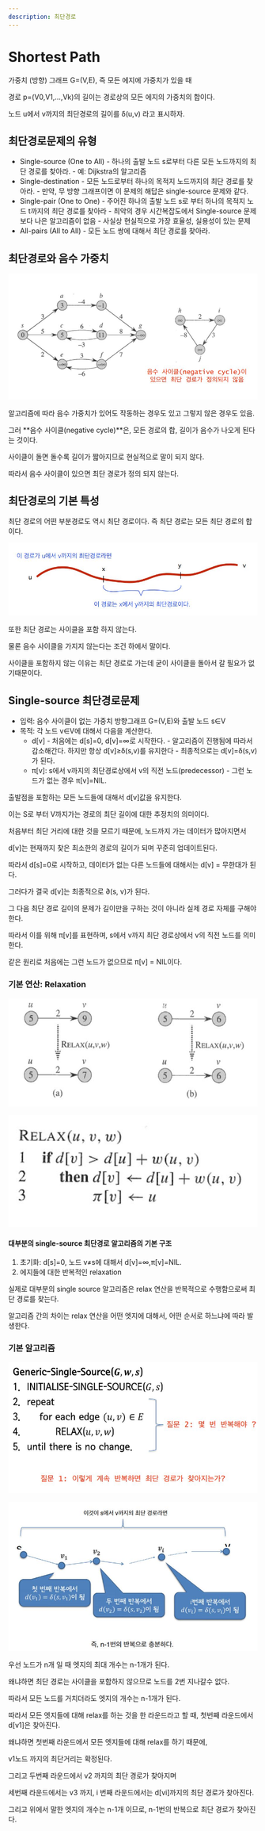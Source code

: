 ```yaml
---
description: 최단경로
---
```


# Shortest Path

가중치 \(방향\) 그래프 G=\(V,E\), 즉 모든 에지에 가중치가 있을 때 

경로 p=\(V0,V1,...,Vk\)의 길이는 경로상의 모든 에지의 가중치의 합이다. 

노드 u에서 v까지의 최단경로의 길이를 δ\(u,v\) 라고 표시하자.

## 최단경로문제의 유형

* Single-source \(One to All\) - 하나의 출발 노드 s로부터 다른 모든 노드까지의 최단 경로를 찾아라. - 예: Dijkstra의 알고리즘 
* Single-destination - 모든 노드로부터 하나의 목적지 노드까지의 최단 경로를 찾아라.  - 만약, 무 방향 그래프이면 이 문제의 해답은 single-source 문제와 같다.
*  Single-pair \(One to One\)  - 주어진 하나의 출발 노드 s로 부터 하나의 목적지 노드 t까지의 최단 경로를 찾아라 - 최악의 경우 시간복잡도에서 Single-source 문제보다 나은 알고리즘이 없음  - 사실상 현실적으로 가장 효율성, 실용성이 있는 문제
* All-pairs \(All to All\) - 모든 노드 쌍에 대해서 최단 경로를 찾아라.

## 최단경로와 음수 가중치

![](../../../../.gitbook/assets/shortestpathminus.jpg)

알고리즘에 따라 음수 가중치가 있어도 작동하는 경우도 있고 그렇지 않은 경우도 있음.

그러 **음수 사이클\(negative cycle\)**은, 모든 경로의 합, 길이가 음수가 나오게 된다는 것이다.

사이클이 돌면 돌수록 길이가 짧아지므로 현실적으로 말이 되지 않다.

따라서 음수 사이클이 있으면 최단 경로가 정의 되지 않는다.

## 최단경로의 기본 특성

최단 경로의 어떤 부분경로도 역시 최단 경로이다. 즉 최단 경로는 모든 최단 경로의 합이다.

![](../../../../.gitbook/assets/shortestpath_in_shortestpath.jpg)

또한 최단 경로는 사이클을 포함 하지 않는다.

물론 음수 사이클을 가지지 않는다는 조건 하에서 말이다.

사이클을 포함하지 않는 이유는 최단 경로로 가는데 굳이 사이클을 돌아서 갈 필요가 없기때문이다.

## Single-source 최단경로문제

* 입력: 음수 사이클이 없는 가중치 방향그래프 G=\(V,E\)와 출발 노드 s∈V 
* 목적: 각 노드 v∈V에 대해서 다음을 계산한다. 
  * d\[v\]  - 처음에는 d\[s\]=0, d\[v\]=∞로 시작한다.  - 알고리즘이 진행됨에 따라서 감소해간다. 하지만 항상 d\[v\]≥δ\(s,v\)를 유지한다 - 최종적으로는 d\[v\]=δ\(s,v\)가 된다. 
  * π\[v\]: s에서 v까지의 최단경로상에서 v의 직전 노드\(predecessor\)  - 그런 노드가 없는 경우 π\[v\]=NIL.

출발점을 포함하는 모든 노드들에 대해서 d\[v\]값을 유지한다.

이는 S로 부터 V까지가는 경로의 최단 길이에 대한 추정치의 의미이다.

처음부터 최단 거리에 대한 것을 모르기 때문에, 노드까지 가는 데이터가 많아지면서

d\[v\]는 현재까지 찾은 최소한의 경로의 길이가 되며 꾸준히 업데이트된다. 

따라서 d\[s\]=0로 시작하고, 데이터가 없는 다른 노드들에 대해서는 d\[v\] = 무한대가 된다.

그러다가 결국 d\[v\]는 최종적으로 ∂\(s, v\)가 된다.

그 다음 최단 경로 길이의 문제가 길이만을 구하는 것이 아니라 실제 경로 자체를 구해야한다.

따라서 이를 위해 π\[v\]를 표현하며, s에서 v까지 최단 경로상에서 v의 직전 노드를 의미한다.

같은 원리로 처음에는 그런 노드가 없으므로 π\[v\] = NIL이다. 

### 기본 연산: Relaxation

![\(&#xC67C;&#xCABD;\) &#xB354; &#xC9E7;&#xC740; &#xACBD;&#xB85C;&#xB97C; &#xCC3E;&#xC544;&#xC11C; &#xC5C5;&#xB370;&#xC774;&#xD2B8;&#xD568;/\(&#xC624;&#xB978;&#xCABD;\) &#xC0C8;&#xB85C; &#xCC3E;&#xC740; &#xACBD;&#xB85C;&#xAC00; &#xB354; &#xAE38;&#xC5B4;&#xC11C; &#xC5C5;&#xB370;&#xC774;&#xD2B8;&#xD558;&#xC9C0; &#xC54A;&#xC74C;](../../../../.gitbook/assets/relaxtion_ex.jpg)

![](../../../../.gitbook/assets/relaxtion_algorithm.jpg)

#### 대부분의 single-source 최단경로 알고리즘의 기본 구조 

1. 초기화: d\[s\]=0, 노드 v≠s에 대해서 d\[v\]=∞,π\[v\]=NIL.   
2. 에지들에 대한 반복적인 relaxation

실제로 대부분의 single source 알고리즘은 relax 연산을 반복적으로 수행함으로써 최단 경로를 찾는다.

알고리즘 간의 차이는 relax 연산을 어떤 엣지에 대해서, 어떤 순서로 하느냐에 따라 발생한다.

### 기본 알고리즘

![](../../../../.gitbook/assets/generic-single-source.jpg)

![](../../../../.gitbook/assets/generic-single-source2.jpg)

우선 노드가 n개 일 때 엣지의 최대 개수는 n-1개가 된다.

왜냐하면 최단 경로는 사이클을 포함하지 않으므로 노드를 2번 지나갈수 없다.

따라서 모든 노드를 거치더라도 엣지의 개수는 n-1개가 된다.

따라서 모든 엣지들에 대해 relax를 하는 것을 한 라운드라고 할 때, 첫번째 라운드에서 d\[v1\]은 찾아진다.

왜냐하면 첫번째 라운드에서 모든 엣지들에 대해 relax를 하기 때문에, 

v1노드 까지의 최단거리는 확정된다. 

그리고 두번째 라운드에서 v2 까지의 최단 경로가 찾아지며

세번째 라운드에서는 v3 까지, i 번째 라운드에서는 d\[vi\]까지의 최단 경로가 찾아진다.

그리고 위에서 말한 엣지의 개수는 n-1개 이므로, n-1번의 반복으로 최단 경로가 찾아진다.



